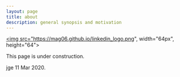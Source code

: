 ```yaml
---
layout: page
title: about
description: general synopsis and motivation
---
```


<a href="https://www.linkedin.com/in/justinelfritz/"><img src="https://mag06.github.io/linkedin_logo.png", width="64px", height="64"></a>

This page is under construction. 

jge 11 Mar 2020.